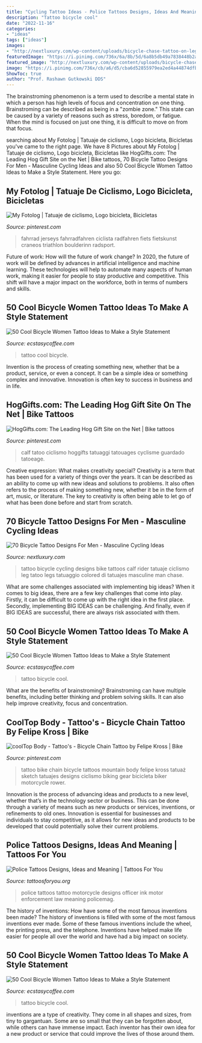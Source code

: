 ```yaml
---
title: "Cycling Tattoo Ideas - Police Tattoos Designs, Ideas And Meaning"
description: "Tattoo bicycle cool"
date: "2022-11-16"
categories:
- "ideas"
tags: ["ideas"]
images:
- "http://nextluxury.com/wp-content/uploads/bicycle-chase-tattoo-on-legs-for-men.jpg"
featuredImage: "https://i.pinimg.com/736x/6a/8b/5d/6a8b5db49a7838448b2a2a372bfbe232--bicycle-tattoo-bike-tattoos.jpg"
featured_image: "http://nextluxury.com/wp-content/uploads/bicycle-chase-tattoo-on-legs-for-men.jpg"
image: "https://i.pinimg.com/736x/cb/a6/d5/cba6d52855979ea2ed4a44874dfb3534.jpg"
ShowToc: true
author: "Prof. Rashawn Gutkowski DDS"
---
```



The brainstroming phenomenon is a term used to describe a mental state in which a person has high levels of focus and concentration on one thing. Brainstroming can be described as being in a "zombie zone." This state can be caused by a variety of reasons such as stress, boredom, or fatigue. When the mind is focused on just one thing, it is difficult to move on from that focus.

	

		
searching about My Fotolog | Tatuaje de ciclismo, Logo bicicleta, Bicicletas you've came to the right page. We have 8 Pictures about My Fotolog | Tatuaje de ciclismo, Logo bicicleta, Bicicletas like HogGifts.com: The Leading Hog Gift Site on the Net | Bike tattoos, 70 Bicycle Tattoo Designs For Men - Masculine Cycling Ideas and also 50 Cool Bicycle Women Tattoo Ideas to Make a Style Statement. Here you go:
		
    
## My Fotolog | Tatuaje De Ciclismo, Logo Bicicleta, Bicicletas

<img loading=lazy src="https://i.pinimg.com/736x/6a/8b/5d/6a8b5db49a7838448b2a2a372bfbe232--bicycle-tattoo-bike-tattoos.jpg" onerror="this.onerror=null;this.src='https://tse2.mm.bing.net/th?id=OIP._P0yRRcvQbU6ke1ZB6Ml-gHaLH&amp;pid=15.1';" alt="My Fotolog | Tatuaje de ciclismo, Logo bicicleta, Bicicletas">

_Source: pinterest.com_

>fahrrad jerseys fahrradfahren ciclista radfahren fiets fietskunst craneos triathlon boulderinn radsport. 

	

Future of work: How will the future of work change?
In 2020, the future of work will be defined by advances in artificial intelligence and machine learning. These technologies will help to automate many aspects of human work, making it easier for people to stay productive and competitive. This shift will have a major impact on the workforce, both in terms of numbers and skills.

    
## 50 Cool Bicycle Women Tattoo Ideas To Make A Style Statement

<img loading=lazy src="https://i1.wp.com/www.ecstasycoffee.com/wp-content/uploads/2017/05/blacktattoo-dotwork-blackwork.jpg?resize=750%2C750" onerror="this.onerror=null;this.src='https://tse3.mm.bing.net/th?id=OIP.WJRgUfFEGUW_Z4x_XK-dmAHaHa&amp;pid=15.1';" alt="50 Cool Bicycle Women Tattoo Ideas to Make a Style Statement">

_Source: ecstasycoffee.com_

>tattoo cool bicycle. 

	

Invention is the process of creating something new, whether that be a product, service, or even a concept. It can be a simple idea or something complex and innovative. Innovation is often key to success in business and in life.

    
## HogGifts.com: The Leading Hog Gift Site On The Net | Bike Tattoos

<img loading=lazy src="https://i.pinimg.com/736x/58/7c/af/587caf558d3c8a3c8506d3eeb9d1ecb3--cycling-tattoo-bicycle-tattoo.jpg" onerror="this.onerror=null;this.src='https://tse1.mm.bing.net/th?id=OIP.Y3iC4hsti2uSs1Yz9Zq-vwHaMZ&amp;pid=15.1';" alt="HogGifts.com: The Leading Hog Gift Site on the Net | Bike tattoos">

_Source: pinterest.com_

>calf tatoo ciclismo hoggifts tatuaggi tatouages cyclisme guardado tatoeage. 

	

Creative expression: What makes creativity special?
Creativity is a term that has been used for a variety of things over the years. It can be described as an ability to come up with new ideas and solutions to problems. It also often refers to the process of making something new, whether it be in the form of art, music, or literature. The key to creativity is often being able to let go of what has been done before and start from scratch.

    
## 70 Bicycle Tattoo Designs For Men - Masculine Cycling Ideas

<img loading=lazy src="http://nextluxury.com/wp-content/uploads/bicycle-chase-tattoo-on-legs-for-men.jpg" onerror="this.onerror=null;this.src='https://tse4.mm.bing.net/th?id=OIP.4PtpT7UGQpXl8ujhsgd00gHaIe&amp;pid=15.1';" alt="70 Bicycle Tattoo Designs For Men - Masculine Cycling Ideas">

_Source: nextluxury.com_

>tattoo bicycle cycling designs bike tattoos calf rider tatuaje ciclismo leg tatoo legs tatuaggio colored di tatuajes masculine man chase. 

	

What are some challenges associated with implementing big ideas?
When it comes to big ideas, there are a few key challenges that come into play. Firstly, it can be difficult to come up with the right idea in the first place. Secondly, implementing BIG IDEAS can be challenging. And finally, even if BIG IDEAS are successful, there are always risk associated with them.

    
## 50 Cool Bicycle Women Tattoo Ideas To Make A Style Statement

<img loading=lazy src="https://i0.wp.com/www.ecstasycoffee.com/wp-content/uploads/2017/05/stenciltattoo-bicycletattoo.jpg?resize=750%2C750" onerror="this.onerror=null;this.src='https://tse2.mm.bing.net/th?id=OIP.0V2iUI0qw67_FBT2sRDfmwHaHa&amp;pid=15.1';" alt="50 Cool Bicycle Women Tattoo Ideas to Make a Style Statement">

_Source: ecstasycoffee.com_

>tattoo bicycle cool. 

	

What are the benefits of brainstroming?
Brainstroming can have multiple benefits, including better thinking and problem solving skills. It can also help improve creativity, focus and concentration.

    
## CoolTop Body - Tattoo&#039;s - Bicycle Chain Tattoo By Felipe Kross | Bike

<img loading=lazy src="https://i.pinimg.com/736x/cb/a6/d5/cba6d52855979ea2ed4a44874dfb3534.jpg" onerror="this.onerror=null;this.src='https://tse4.mm.bing.net/th?id=OIP.cJQf4AxuQGlB8g3ZguR9yQHaID&amp;pid=15.1';" alt="coolTop Body - Tattoo&#039;s - Bicycle Chain Tattoo by Felipe Kross | Bike">

_Source: pinterest.com_

>tattoo bike chain bicycle tattoos mountain body felipe kross tatuaż sketch tatuajes designs ciclismo biking gear bicicleta biker motorcycle rower. 

	

Innovation is the process of advancing ideas and products to a new level, whether that’s in the technology sector or business. This can be done through a variety of means such as new products or services, inventions, or refinements to old ones. Innovation is essential for businesses and individuals to stay competitive, as it allows for new ideas and products to be developed that could potentially solve their current problems.

    
## Police Tattoos Designs, Ideas And Meaning | Tattoos For You

<img loading=lazy src="https://www.tattoosforyou.org/wp-content/uploads/2016/05/Police-Tattoos-Pictures.jpg" onerror="this.onerror=null;this.src='https://tse2.mm.bing.net/th?id=OIP.mRVEkA-hVrFnFq8o5MDdrwHaFJ&amp;pid=15.1';" alt="Police Tattoos Designs, Ideas and Meaning | Tattoos For You">

_Source: tattoosforyou.org_

>police tattoos tattoo motorcycle designs officer ink motor enforcement law meaning policemag. 

	

The history of inventions: How have some of the most famous inventions been made?
The history of inventions is filled with some of the most famous inventions ever made. Some of these famous inventions include the wheel, the printing press, and the telephone. Inventions have helped make life easier for people all over the world and have had a big impact on society.

    
## 50 Cool Bicycle Women Tattoo Ideas To Make A Style Statement

<img loading=lazy src="https://i1.wp.com/www.ecstasycoffee.com/wp-content/uploads/2017/05/bicycletattoo-bigwheelbike.jpg?resize=640%2C800" onerror="this.onerror=null;this.src='https://tse3.mm.bing.net/th?id=OIP.eCPRmMGKJnkKckc2vZb2YAHaJQ&amp;pid=15.1';" alt="50 Cool Bicycle Women Tattoo Ideas to Make a Style Statement">

_Source: ecstasycoffee.com_

>tattoo bicycle cool. 

	

inventions are a type of creativity. They come in all shapes and sizes, from tiny to gargantuan. Some are so small that they can be forgotten about, while others can have immense impact. Each inventor has their own idea for a new product or service that could improve the lives of those around them.

